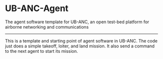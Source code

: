 # UB-ANC-Agent
The agent software template for UB-ANC, an open test-bed platform for airborne networking and communications

-----------------------------------

This is a template and starting point of agent software in UB-ANC. The code just does a simple takeoff, loiter, and land mission. It also send a command to the next agent to start its mission.
